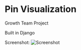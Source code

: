 # Pin Visualization
Growth Team Project 

Built in Django

Screenshot: ![Screenshot](http://i.imgur.com/fyz8uIs.jpg)

